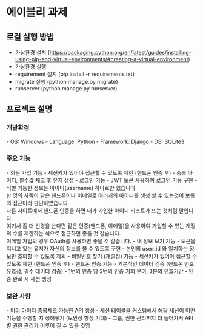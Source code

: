 <h1>에이블리 과제</h1>
<h2>로컬 실행 방법</h2>

- 가상환경 설치 (https://packaging.python.org/en/latest/guides/installing-using-pip-and-virtual-environments/#creating-a-virtual-environment)
- 가상환경 실행 
- requirement 설치 (pip install -r requirements.txt)
- migrate 실행 (python manage.py migrate)
- runserver (python manage.py runserver)

<h2>프로젝트 설명</h2>
<h3>개발환경</h3>
- OS: Windows
- Language: Python
- Framework: Django
- DB: SQLite3

<h3>주요 기능</h3>
- 회원 가입 기능
  - 세션키가 있어야 접근할 수 있도록 제한 (핸드폰 인증 후)
  - 중복 아이디, 필수값 체크 후 유저 생성
- 로그인 기능
  - JWT 토큰 사용하여 로그인 기능 구현
  - 식별 가능한 정보는 아이디(username) 하나로만 했습니다.</br>한 명의 사람이 같은 핸드폰이나 이메일로 여러개의 아이디를 생성 할 수 있는것이 보통의 접근이라 판단하였습니다.</br>다른 사이트에서 핸드폰 인증을 하면 내가 가입한 아이디 리스트가 뜨는 것처럼 말입니다.</br>여기서 좀 더 신경을 쓴다면 같은 인증(핸드폰, 이메일)을 사용하여 가입할 수 있는 계정의 수를 제한하는 식으로 접근하면 좋을 것 같습니다.</br>이메일 가입의 경우 OAuth를 사용하면 좋을 것 같습니다.
- 내 정보 보기 기능
  - 토큰을 지니고 있는 유저가 자신의 정보를 볼 수 있도록 구현
  - 본인의 user_id 와 일치하는 정보만 조회할 수 있도록 제외
- 비밀번호 찾기 (재설정) 기능
  - 세션키가 있어야 접근할 수 있도록 제한 (핸드폰 인증 후)
- 핸드폰 인증 기능
  - 기본적인 데이터 검증 (핸드폰 번호 유효성, 필수 데이터 검증)
  - 1번의 인증 당 3번의 인증 기회 부여, 3분의 유효기간
  - 인증 완료 시 세션 생성

<h3>보완 사항</h3>
- 미리 아이디 중복체크 가능한 API 생성
- 세션 테이블을 커스텀해서 해당 세션이 어떤 기능을 수행할 지 정해놓기 (보안성 향상 기대)
- 그룹, 권한 관리까지 더 들어가서 API 별 권한 관리가 이루어 질 수 있을 것임
